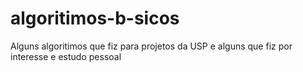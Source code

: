 # algoritimos-b-sicos
Alguns algoritimos que fiz para projetos da USP e alguns que fiz por interesse e estudo pessoal
